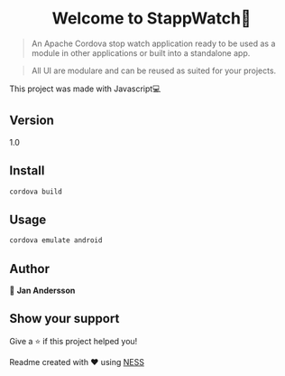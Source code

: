 <h1 align='center'>Welcome to StappWatch👋</h1>

> An Apache Cordova stop watch application ready to be used as a module in other applications or built into a standalone app. 

>All UI are modulare and can be reused as suited for your projects.

This project was made with Javascript💻

## Version
1.0

## Install
```sh
cordova build
```

## Usage
```sh
cordova emulate android
```

## Author

👤 **Jan Andersson**

## Show your support

Give a ⭐️ if this project helped you!

Readme created with ❤️ using [NESS](https://github.com/GreenVortex/NESS)
